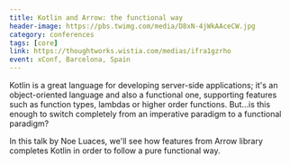 ```yaml
---
title: Kotlin and Arrow: the functional way
header-image: https://pbs.twimg.com/media/D8xN-4jWkAAceCW.jpg
category: conferences
tags: [core]
link: https://thoughtworks.wistia.com/medias/ifra1gzrho
event: xConf, Barcelona, Spain
---
```

Kotlin is a great language for developing server-side applications; it's an object-oriented language and also a functional one, supporting features such as function types, lambdas or higher order functions. But...is this enough to switch completely from an imperative paradigm to a functional paradigm?

In this talk by Noe Luaces, we'll see how features from Arrow library completes Kotlin in order to follow a pure functional way.
